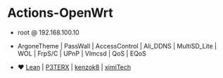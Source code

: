 # Actions-OpenWrt

- root  @  192.168.100.10
- ArgoneTheme | PassWall | AccessControl | Ali_DDNS | MultiSD_Lite | WOL | FrpS/C | UPnP | Vlmcsd | QoS | EQoS

- ❤️  [Lean](https://github.com/coolsnowwolf/lede) |  [P3TERX](https://github.com/P3TERX/Actions-OpenWrt)  |  [kenzok8](https://github.com/kenzok8) |  [ximiTech ](https://github.com/ximiTech)
